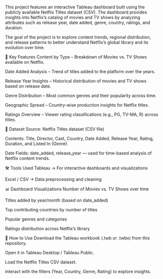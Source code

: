 This project features an interactive Tableau dashboard built using the publicly available Netflix Titles dataset (CSV). The dashboard provides insights into Netflix’s catalog of movies and TV shows by analyzing attributes such as release year, date added, genre, country, ratings, and duration.

The goal of the project is to explore content trends, regional distribution, and release patterns to better understand Netflix’s global library and its evolution over time.

🔑 Key Features
Content by Type – Breakdown of Movies vs. TV Shows available on Netflix.

Date Added Analysis – Trend of titles added to the platform over the years.

Release Year Insights – Historical distribution of movies and TV shows based on release date.

Genre Distribution – Most common genres and their popularity across time.

Geographic Spread – Country-wise production insights for Netflix titles.

Ratings Overview – Viewer rating classifications (e.g., PG, TV-MA, R) across titles.

📂 Dataset
Source: Netflix Titles dataset (CSV file)

Contents: Title, Director, Cast, Country, Date Added, Release Year, Rating, Duration, and Listed In (Genre).

Date Fields: date_added, release_year — used for time-based analysis of Netflix content trends.

🛠️ Tools Used
Tableau → For interactive dashboards and visualizations

Excel / CSV → Data preprocessing and cleaning

📊 Dashboard Visualizations
Number of Movies vs. TV Shows over time

Titles added by year/month (based on date_added)

Top contributing countries by number of titles

Popular genres and categories

Ratings distribution across Netflix’s library

🚀 How to Use
Download the Tableau workbook (.twb or .twbx) from this repository.

Open it in Tableau Desktop / Tableau Public.

Load the Netflix Titles CSV dataset.

Interact with the filters (Year, Country, Genre, Rating) to explore insights.

